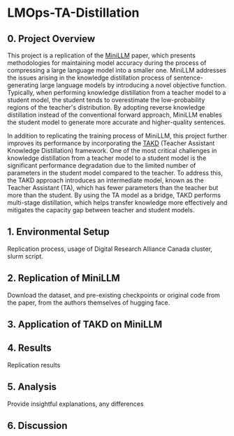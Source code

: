 # LMOps-TA-Distillation

## 0. Project Overview
This project is a replication of the [MiniLLM](https://arxiv.org/abs/2306.08543) paper, which presents methodologies for maintaining model accuracy during the process of compressing a large language model into a smaller one. MiniLLM addresses the issues arising in the knowledge distillation process of sentence-generating large language models by introducing a novel objective function. Typically, when performing knowledge distillation from a teacher model to a student model, the student tends to overestimate the low-probability regions of the teacher's distribution. By adopting reverse knowledge distillation instead of the conventional forward approach, MiniLLM enables the student model to generate more accurate and higher-quality sentences.

In addition to replicating the training process of MiniLLM, this project further improves its performance by incorporating the [TAKD]((https://arxiv.org/abs/1902.03393)) (Teacher Assistant Knowledge Distillation) framework. One of the most critical challenges in knowledge distillation from a teacher model to a student model is the significant performance degradation due to the limited number of parameters in the student model compared to the teacher. To address this, the TAKD approach introduces an intermediate model, known as the Teacher Assistant (TA), which has fewer parameters than the teacher but more than the student. By using the TA model as a bridge, TAKD performs multi-stage distillation, which helps transfer knowledge more effectively and mitigates the capacity gap between teacher and student models.

## 1. Environmental Setup
Replication process, usage of Digital Research Alliance Canada cluster, slurm script.

## 2. Replication of MiniLLM
Download the dataset, and pre-existing checkpoints or original code from the paper, from the authors themselves of hugging face.

## 3. Application of TAKD on MiniLLM

## 4. Results
Replication results

## 5. Analysis
Provide insightful explanations, any differences

## 6. Discussion
